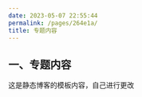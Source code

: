 ```yaml
---
date: 2023-05-07 22:55:44
permalink: /pages/264e1a/
title: 专题内容
---
```

## 一、专题内容

这是静态博客的模板内容，自己进行更改
